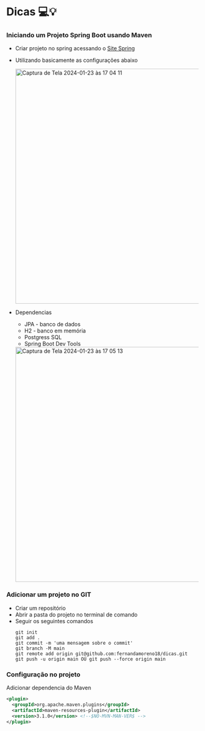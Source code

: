 # Dicas 💻💡

### Iniciando um Projeto Spring Boot usando Maven



- Criar projeto no spring acessando o [Site Spring](https://start.spring.io/)
- Utilizando basicamente as configurações abaixo

  <img width="614" alt="Captura de Tela 2024-01-23 às 17 04 11" src="https://github.com/fernandamoreno18/dicas/assets/81165880/ca7261a4-f273-4973-8d97-1eebe9a28749">

- Dependencias
    - JPA - banco de dados
    - H2  - banco em memória
    - Postgress SQL
    - Spring Boot Dev Tools
 
    <img width="614" alt="Captura de Tela 2024-01-23 às 17 05 13" src="https://github.com/fernandamoreno18/dicas/assets/81165880/c7dbd6aa-b755-49ff-bee5-b75a927cecd8">
    
### Adicionar um projeto no GIT
  - Criar um repositório
  - Abrir a pasta do projeto no terminal de comando
  - Seguir os seguintes comandos
    ``` git
    git init
    git add .
    git commit -m 'uma mensagem sobre o commit'
    git branch -M main
    git remote add origin git@github.com:fernandamoreno18/dicas.git
    git push -u origin main OU git push --force origin main
    ```

### Configuração no projeto

Adicionar dependencia do Maven
  ```xml
  <plugin>
    <groupId>org.apache.maven.plugins</groupId>
    <artifactId>maven-resources-plugin</artifactId>
    <version>3.1.0</version> <!--$NO-MVN-MAN-VER$ -->
  </plugin>
  ```
    
